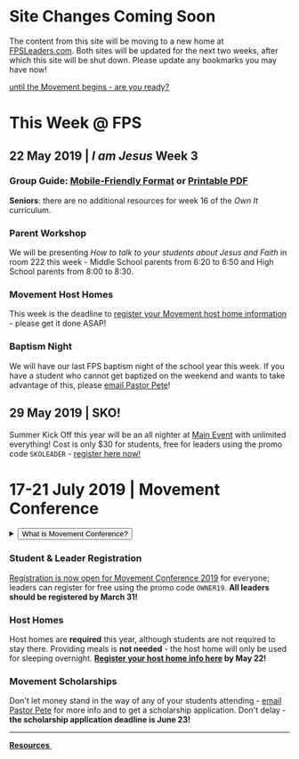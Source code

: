 # Site Changes Coming Soon  
The content from this site will be moving to a new home at [FPSLeaders.com](https://fpsleaders.com/). Both sites will be updated for the next two weeks, after which this site will be shut down. Please update any bookmarks you may have now!  

<!-- set class to 'btn-primary' to make it blue & 'btn-danger' to make it red -->
<a class="btn btn-primary btn-block" href="#17-21-july-2019-movement-conference" role="button"><span id="MyTimer"></span> until the Movement begins - are you ready?</a>

# This Week @ FPS

## 22 May 2019 | *I am Jesus* Week 3  

### Group Guide: [Mobile-Friendly Format](guide.html) or [Printable PDF](guide.pdf)  
**Seniors**: there are no additional resources for week 16 of the *Own It* curriculum.  

### Parent Workshop  
We will be presenting *How to talk to your students about Jesus and Faith* in room 222 this week - Middle School parents from 6:20 to 6:50 and High School parents from 8:00 to 8:30.  

### Movement Host Homes  
This week is the deadline to [register your Movement host home information](#host-homes) - please get it done ASAP!  

### Baptism Night  
We will have our last FPS baptism night of the school year this week. If you have a student who cannot get baptized on the weekend and wants to take advantage of this, please [email Pastor Pete](mailto:PeteM@faithpromise.org)!  

## 29 May 2019 | SKO!  
Summer Kick Off this year will be an all nighter at [Main Event](https://www.mainevent.com/location/tennessee/knoxville/37923) with unlimited everything! Cost is only $30 for students, free for leaders using the promo code `SKOLEADER` - [register here now!](https://faithpromise.org/events/sko-summer-kick-off)  

# 17-21 July 2019 | Movement Conference  
<!--![Movement Logo](https://d16gqslxckkrrx.cloudfront.net/resized/480/images/events/movement-conference-2019-tall.jpg "Movement 2019 Logo")-->
<details>
  <summary><button type="button" class="btn btn-default btn-xs">What is Movement Conference?</button></summary>
  <h4>Movement is a three day conference where students from across the state of Tennessee are encouraged and inspired to join the movement and take it back to their schools and communities. Students will experience incredible worship and music, be inspired by world-class communicators, and have a ton of fun with hundreds of other students. An awakening is coming to our nation, and we believe it will start right here, right now - will you join the Movement?</h4>
</details>  

### Student & Leader Registration
[Registration is now open for Movement Conference 2019](https://movementconf.com/) for everyone; leaders can register for free using the promo code `OWNER19`. **All leaders should be registered by March 31!**  

### Host Homes  
Host homes are **required** this year, although students are not required to stay there. Providing meals is **not needed** - the host home will only be used for sleeping overnight. **[Register your host home info here](https://forms.gle/VMZa5p8ZjBU8EgL68) by May 22!**  

### Movement Scholarships  
Don't let money stand in the way of any of your students attending - [email Pastor Pete](mailto:PeteM@faithpromise.org) for more info and to get a scholarship application. Don't delay - **the scholarship application deadline is June 23!**  

<!--
# Jan 2020 | Fusion Weekend
<details>
  <summary><button type="button" class="btn btn-default btn-xs">What is Fusion Weekend?</button></summary>
  <h4>Fusion is an overnight weekend retreat that begins on Friday evening and ends on Sunday afternoon. Leaders and students will stay in a local host home for fellowship, small group time, meals, and some sleep each night. Music, worship, speaker messages, and just-for-fun events are experienced Friday night and throughout the day Saturday. The weekend closes out on Sunday at your local Faith Promise campus.</h4>
</details>
More information about Fusion 2020 will be posted soon.    
-->

<!--End of Markdown Content-->
<script src="scripts.js"></script>

<!--Bottom Page Nav Buttons-->
<hr>
<a class="btn btn-default btn-sm" href="/resources" role="button"><b>Resources</b>&nbsp;<i class="fa fa-arrow-right"></i></a>
